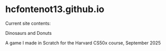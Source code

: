 # hcfontenot13.github.io

Current site contents:

Dinosaurs and Donuts

A game I made in Scratch for the Harvard CS50x course, September 2025
